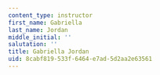 ```yaml
---
content_type: instructor
first_name: Gabriella
last_name: Jordan
middle_initial: ''
salutation: ''
title: Gabriella Jordan
uid: 8cabf819-533f-6464-e7ad-5d2aa2e63561
---
```


